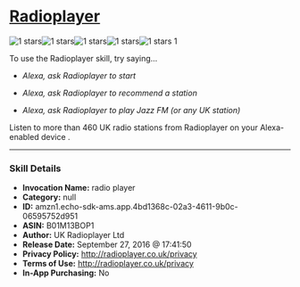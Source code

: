 # [Radioplayer](http://alexa.amazon.com/#skills/amzn1.echo-sdk-ams.app.4bd1368c-02a3-4611-9b0c-06595752d951)
![1 stars](../../images/ic_star_black_18dp_1x.png)![1 stars](../../images/ic_star_border_black_18dp_1x.png)![1 stars](../../images/ic_star_border_black_18dp_1x.png)![1 stars](../../images/ic_star_border_black_18dp_1x.png)![1 stars](../../images/ic_star_border_black_18dp_1x.png) 1

To use the Radioplayer skill, try saying...

* *Alexa, ask Radioplayer to start*

* *Alexa, ask Radioplayer to recommend a station*

* *Alexa, ask Radioplayer to play Jazz FM (or any UK station)*

Listen to more than 460 UK radio stations from Radioplayer on your Alexa-enabled device .

***

### Skill Details

* **Invocation Name:** radio player
* **Category:** null
* **ID:** amzn1.echo-sdk-ams.app.4bd1368c-02a3-4611-9b0c-06595752d951
* **ASIN:** B01M13BOP1
* **Author:** UK Radioplayer Ltd
* **Release Date:** September 27, 2016 @ 17:41:50
* **Privacy Policy:** http://radioplayer.co.uk/privacy
* **Terms of Use:** http://radioplayer.co.uk/privacy
* **In-App Purchasing:** No
